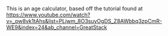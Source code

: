 This is an age calculator, based off the tutorial found at https://www.youtube.com/watch?v=_pw8vk1tAhs&list=PLjwm_8O3suyOgDS_Z8AWbbq3zpCmR-WE9&index=24&ab_channel=GreatStack
